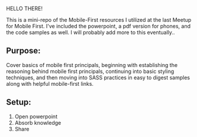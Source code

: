 HELLO THERE! 

This is a mini-repo of the Mobile-First resources I utilized at the last Meetup for Mobile First. I've included
the powerpoint, a pdf version for phones, and the code samples as well. I will probably add more to this eventually..


Purpose:
---------
Cover basics of mobile first principals, beginning with establishing the reasoning behind mobile first principals, continuing into basic styling techniques, and then moving into SASS practices in easy to digest samples along with helpful mobile-first links.


Setup:
---------
1. Open powerpoint
2. Absorb knowledge
3. Share
